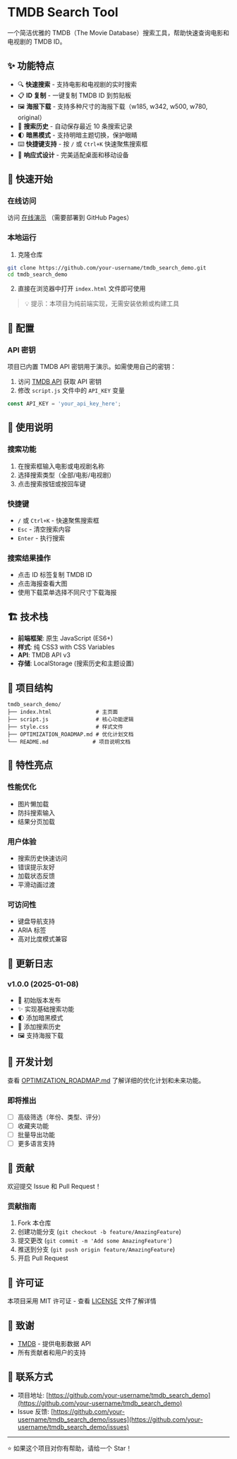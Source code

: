 # TMDB Search Tool

一个简洁优雅的 TMDB（The Movie Database）搜索工具，帮助快速查询电影和电视剧的 TMDB ID。

## ✨ 功能特点

- 🔍 **快速搜索** - 支持电影和电视剧的实时搜索
- 📋 **ID 复制** - 一键复制 TMDB ID 到剪贴板
- 🖼️ **海报下载** - 支持多种尺寸的海报下载（w185, w342, w500, w780, original）
- 📝 **搜索历史** - 自动保存最近 10 条搜索记录
- 🌓 **暗黑模式** - 支持明暗主题切换，保护眼睛
- ⌨️ **快捷键支持** - 按 `/` 或 `Ctrl+K` 快速聚焦搜索框
- 📱 **响应式设计** - 完美适配桌面和移动设备

## 🚀 快速开始

### 在线访问

访问 [在线演示](https://your-github-username.github.io/tmdb_search_demo/) （需要部署到 GitHub Pages）

### 本地运行

1. 克隆仓库
```bash
git clone https://github.com/your-username/tmdb_search_demo.git
cd tmdb_search_demo
```

2. 直接在浏览器中打开 `index.html` 文件即可使用

> 💡 提示：本项目为纯前端实现，无需安装依赖或构建工具

## 🔧 配置

### API 密钥

项目已内置 TMDB API 密钥用于演示。如需使用自己的密钥：

1. 访问 [TMDB API](https://www.themoviedb.org/settings/api) 获取 API 密钥
2. 修改 `script.js` 文件中的 `API_KEY` 变量

```javascript
const API_KEY = 'your_api_key_here';
```

## 📖 使用说明

### 搜索功能
1. 在搜索框输入电影或电视剧名称
2. 选择搜索类型（全部/电影/电视剧）
3. 点击搜索按钮或按回车键

### 快捷键
- `/` 或 `Ctrl+K` - 快速聚焦搜索框
- `Esc` - 清空搜索内容
- `Enter` - 执行搜索

### 搜索结果操作
- 点击 ID 标签复制 TMDB ID
- 点击海报查看大图
- 使用下载菜单选择不同尺寸下载海报

## 🏗️ 技术栈

- **前端框架**: 原生 JavaScript (ES6+)
- **样式**: 纯 CSS3 with CSS Variables
- **API**: TMDB API v3
- **存储**: LocalStorage (搜索历史和主题设置)

## 📁 项目结构

```
tmdb_search_demo/
├── index.html              # 主页面
├── script.js               # 核心功能逻辑
├── style.css               # 样式文件
├── OPTIMIZATION_ROADMAP.md # 优化计划文档
└── README.md              # 项目说明文档
```

## 🎯 特性亮点

### 性能优化
- 图片懒加载
- 防抖搜索输入
- 结果分页加载

### 用户体验
- 搜索历史快速访问
- 错误提示友好
- 加载状态反馈
- 平滑动画过渡

### 可访问性
- 键盘导航支持
- ARIA 标签
- 高对比度模式兼容

## 🔄 更新日志

### v1.0.0 (2025-01-08)
- 🎉 初始版本发布
- ✨ 实现基础搜索功能
- 🌓 添加暗黑模式
- 📝 添加搜索历史
- 🖼️ 支持海报下载

## 📝 开发计划

查看 [OPTIMIZATION_ROADMAP.md](./OPTIMIZATION_ROADMAP.md) 了解详细的优化计划和未来功能。

### 即将推出
- [ ] 高级筛选（年份、类型、评分）
- [ ] 收藏夹功能
- [ ] 批量导出功能
- [ ] 更多语言支持

## 🤝 贡献

欢迎提交 Issue 和 Pull Request！

### 贡献指南
1. Fork 本仓库
2. 创建功能分支 (`git checkout -b feature/AmazingFeature`)
3. 提交更改 (`git commit -m 'Add some AmazingFeature'`)
4. 推送到分支 (`git push origin feature/AmazingFeature`)
5. 开启 Pull Request

## 📄 许可证

本项目采用 MIT 许可证 - 查看 [LICENSE](LICENSE) 文件了解详情

## 🙏 致谢

- [TMDB](https://www.themoviedb.org/) - 提供电影数据 API
- 所有贡献者和用户的支持

## 📧 联系方式

- 项目地址: [https://github.com/your-username/tmdb_search_demo](https://github.com/your-username/tmdb_search_demo)
- Issue 反馈: [https://github.com/your-username/tmdb_search_demo/issues](https://github.com/your-username/tmdb_search_demo/issues)

---

⭐ 如果这个项目对你有帮助，请给一个 Star！